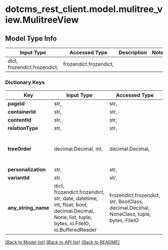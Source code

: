 # dotcms_rest_client.model.mulitree_view.MulitreeView

## Model Type Info
Input Type | Accessed Type | Description | Notes
------------ | ------------- | ------------- | -------------
dict, frozendict.frozendict,  | frozendict.frozendict,  |  | 

### Dictionary Keys
Key | Input Type | Accessed Type | Description | Notes
------------ | ------------- | ------------- | ------------- | -------------
**pageId** | str,  | str,  |  | [optional] 
**containerId** | str,  | str,  |  | [optional] 
**contentId** | str,  | str,  |  | [optional] 
**relationType** | str,  | str,  |  | [optional] 
**treeOrder** | decimal.Decimal, int,  | decimal.Decimal,  |  | [optional] value must be a 32 bit integer
**personalization** | str,  | str,  |  | [optional] 
**variantId** | str,  | str,  |  | [optional] 
**any_string_name** | dict, frozendict.frozendict, str, date, datetime, int, float, bool, decimal.Decimal, None, list, tuple, bytes, io.FileIO, io.BufferedReader | frozendict.frozendict, str, BoolClass, decimal.Decimal, NoneClass, tuple, bytes, FileIO | any string name can be used but the value must be the correct type | [optional]

[[Back to Model list]](../../README.md#documentation-for-models) [[Back to API list]](../../README.md#documentation-for-api-endpoints) [[Back to README]](../../README.md)

